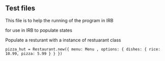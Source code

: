 
Test files
----------

This file is to help the running of the program in IRB

for use in IRB to populate states

Populate a resturant with a instance of restuarant class

```
pizza_hut = Restaurant.new({ menu: Menu , options: { dishes: { rice: 10.99, pizza: 5.99 } } })
```